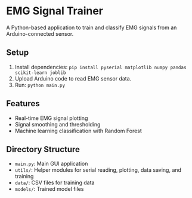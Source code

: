# EMG Signal Trainer

   A Python-based application to train and classify EMG signals from an Arduino-connected sensor.

   ## Setup
   1. Install dependencies: `pip install pyserial matplotlib numpy pandas scikit-learn joblib`
   2. Upload Arduino code to read EMG sensor data.
   3. Run: `python main.py`

   ## Features
   - Real-time EMG signal plotting
   - Signal smoothing and thresholding
   - Machine learning classification with Random Forest

   ## Directory Structure
   - `main.py`: Main GUI application
   - `utils/`: Helper modules for serial reading, plotting, data saving, and training
   - `data/`: CSV files for training data
   - `models/`: Trained model files